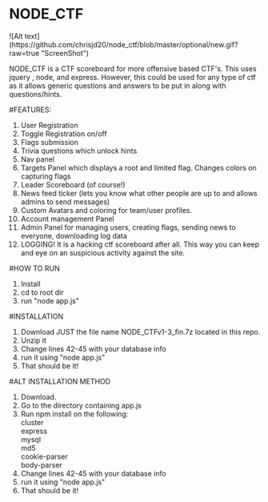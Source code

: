 <p align="center">

# NODE_CTF

</p>
![Alt text](https://github.com/chrisjd20/node_ctf/blob/master/optional/new.gif?raw=true "ScreenShot")

NODE_CTF is a CTF scoreboard for more offensive based CTF's. This uses jquery , node, and express. However, this could be used for any type of ctf as it allows generic questions and answers to be put in along with questions/hints.

#FEATURES:
1. User Registration</br>
2. Toggle Registration on/off</br>
2. Flags submission</br>
3. Trivia questions which unlock hints</br>
4. Nav panel</br>
5. Targets Panel which displays a root and limited flag. Changes colors on capturing flags</br>
6. Leader Scoreboard (of course!)</br>
7. News feed ticker (lets you know what other people are up to and allows admins to send messages)</br>
8. Custom Avatars and coloring for team/user profiles.</br>
9. Account management Panel</br>
10. Admin Panel for managing users, creating flags, sending news to everyone, downloading log data</br>
11. LOGGING! It is a hacking ctf scoreboard after all. This way you can keep and eye on an suspicious activity against the site.</br>

#HOW TO RUN
1. Install</br>
2. cd to root dir</br>
3. run "node app.js"</br>

#INSTALLATION
1. Download JUST the file name NODE_CTFv1-3_fin.7z located in this repo.</br>
2. Unzip it</br>
4. Change lines 42-45 with your database info</br>
5. run it using "node app.js"</br>
6. That should be it!</br>

#ALT INSTALLATION METHOD
1. Download.</br>
2. Go to the directory containing app.js</br>
3. Run npm install on the following:</br>
    cluster </br>
    express</br>
    mysql</br>
    md5</br>
    cookie-parser</br>
    body-parser</br>
4. Change lines 42-45 with your database info</br>
5. run it using "node app.js"</br>
6. That should be it!</br>
